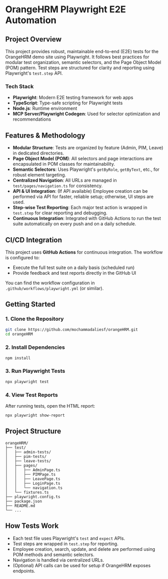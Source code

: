 # OrangeHRM Playwright E2E Automation

## Project Overview
This project provides robust, maintainable end-to-end (E2E) tests for the OrangeHRM demo site using Playwright. It follows best practices for modular test organization, semantic selectors, and the Page Object Model (POM) pattern. Test steps are structured for clarity and reporting using Playwright's `test.step` API.

### Tech Stack
- **Playwright**: Modern E2E testing framework for web apps
- **TypeScript**: Type-safe scripting for Playwright tests
- **Node.js**: Runtime environment
- **MCP Server/Playwright Codegen**: Used for selector optimization and recommendations

## Features & Methodology
- **Modular Structure**: Tests are organized by feature (Admin, PIM, Leave) in dedicated directories.
- **Page Object Model (POM)**: All selectors and page interactions are encapsulated in POM classes for maintainability.
- **Semantic Selectors**: Uses Playwright's `getByRole`, `getByText`, etc., for robust element targeting.
- **Centralized Navigation**: All URLs are managed in `test/pages/navigation.ts` for consistency.
- **API & UI Integration**: (If API available) Employee creation can be performed via API for faster, reliable setup; otherwise, UI steps are used.
- **Step-wise Test Reporting**: Each major test action is wrapped in `test.step` for clear reporting and debugging.
- **Continuous Integration**: Integrated with GitHub Actions to run the test suite automatically on every push and on a daily schedule.

## CI/CD Integration
This project uses **GitHub Actions** for continuous integration. The workflow is configured to:
- Execute the full test suite on a daily basis (scheduled run)
- Provide feedback and test reports directly in the GitHub UI

You can find the workflow configuration in `.github/workflows/playwright.yml` (or similar).

## Getting Started

### 1. Clone the Repository
```bash
git clone https://github.com/mochammadaliesf/orangeHRM.git
cd orangeHRM
```

### 2. Install Dependencies
```bash
npm install
```

### 3. Run Playwright Tests
```bash
npx playwright test
```

### 4. View Test Reports
After running tests, open the HTML report:
```bash
npx playwright show-report
```

## Project Structure
```
orangeHRM/
├── test/
│   ├── admin-tests/
│   ├── pim-tests/
│   ├── leave-tests/
│   ├── pages/
│   │   ├── AdminPage.ts
│   │   ├── PIMPage.ts
│   │   ├── LeavePage.ts
│   │   ├── LoginPage.ts
│   │   └── navigation.ts
│   └── fixtures.ts
├── playwright.config.ts
├── package.json
├── README.md
└── ...
```

## How Tests Work
- Each test file uses Playwright's `test` and `expect` APIs.
- Test steps are wrapped in `test.step` for reporting.
- Employee creation, search, update, and delete are performed using POM methods and semantic selectors.
- Navigation is handled via centralized URLs.
- (Optional) API calls can be used for setup if OrangeHRM exposes endpoints.